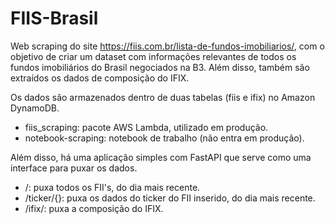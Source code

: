 # FIIS-Brasil
Web scraping do site https://fiis.com.br/lista-de-fundos-imobiliarios/, com o objetivo de criar um dataset com informações relevantes de todos os fundos imobiliários do Brasil negociados na B3. Além disso, também são extraídos os dados de composição do IFIX.

Os dados são armazenados dentro de duas tabelas (fiis e ifix) no Amazon DynamoDB.

* fiis_scraping: pacote AWS Lambda, utilizado em produção.
* notebook-scraping: notebook de trabalho (não entra em produção).

Além disso, há uma aplicação simples com FastAPI que serve como uma interface para puxar 
os dados.

* /: puxa todos os FII's, do dia mais recente.
* /ticker/{}: puxa os dados do ticker do FII inserido, do dia mais recente.
* /ifix/: puxa a composição do IFIX.
